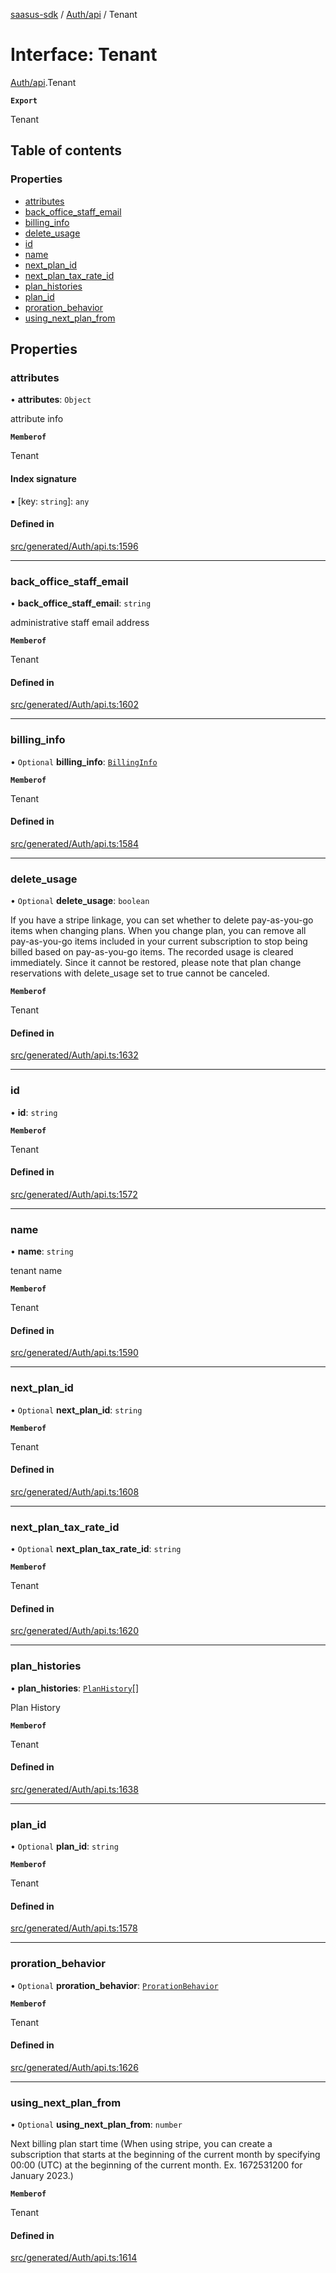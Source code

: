 [saasus-sdk](../README.md) / [Auth/api](../modules/Auth_api.md) / Tenant

# Interface: Tenant

[Auth/api](../modules/Auth_api.md).Tenant

**`Export`**

Tenant

## Table of contents

### Properties

- [attributes](Auth_api.Tenant.md#attributes)
- [back\_office\_staff\_email](Auth_api.Tenant.md#back_office_staff_email)
- [billing\_info](Auth_api.Tenant.md#billing_info)
- [delete\_usage](Auth_api.Tenant.md#delete_usage)
- [id](Auth_api.Tenant.md#id)
- [name](Auth_api.Tenant.md#name)
- [next\_plan\_id](Auth_api.Tenant.md#next_plan_id)
- [next\_plan\_tax\_rate\_id](Auth_api.Tenant.md#next_plan_tax_rate_id)
- [plan\_histories](Auth_api.Tenant.md#plan_histories)
- [plan\_id](Auth_api.Tenant.md#plan_id)
- [proration\_behavior](Auth_api.Tenant.md#proration_behavior)
- [using\_next\_plan\_from](Auth_api.Tenant.md#using_next_plan_from)

## Properties

### attributes

• **attributes**: `Object`

attribute info

**`Memberof`**

Tenant

#### Index signature

▪ [key: `string`]: `any`

#### Defined in

[src/generated/Auth/api.ts:1596](https://github.com/saasus-platform/saasus-sdk-javascript/blob/997c544/src/generated/Auth/api.ts#L1596)

___

### back\_office\_staff\_email

• **back\_office\_staff\_email**: `string`

administrative staff email address

**`Memberof`**

Tenant

#### Defined in

[src/generated/Auth/api.ts:1602](https://github.com/saasus-platform/saasus-sdk-javascript/blob/997c544/src/generated/Auth/api.ts#L1602)

___

### billing\_info

• `Optional` **billing\_info**: [`BillingInfo`](Auth_api.BillingInfo.md)

**`Memberof`**

Tenant

#### Defined in

[src/generated/Auth/api.ts:1584](https://github.com/saasus-platform/saasus-sdk-javascript/blob/997c544/src/generated/Auth/api.ts#L1584)

___

### delete\_usage

• `Optional` **delete\_usage**: `boolean`

If you have a stripe linkage,  you can set whether to delete pay-as-you-go items when changing plans. When you change plan, you can remove all pay-as-you-go items included in your current subscription to stop being billed based on pay-as-you-go items. The recorded usage is cleared immediately. Since it cannot be restored, please note that plan change reservations with delete_usage set to true cannot be canceled.

**`Memberof`**

Tenant

#### Defined in

[src/generated/Auth/api.ts:1632](https://github.com/saasus-platform/saasus-sdk-javascript/blob/997c544/src/generated/Auth/api.ts#L1632)

___

### id

• **id**: `string`

**`Memberof`**

Tenant

#### Defined in

[src/generated/Auth/api.ts:1572](https://github.com/saasus-platform/saasus-sdk-javascript/blob/997c544/src/generated/Auth/api.ts#L1572)

___

### name

• **name**: `string`

tenant name

**`Memberof`**

Tenant

#### Defined in

[src/generated/Auth/api.ts:1590](https://github.com/saasus-platform/saasus-sdk-javascript/blob/997c544/src/generated/Auth/api.ts#L1590)

___

### next\_plan\_id

• `Optional` **next\_plan\_id**: `string`

**`Memberof`**

Tenant

#### Defined in

[src/generated/Auth/api.ts:1608](https://github.com/saasus-platform/saasus-sdk-javascript/blob/997c544/src/generated/Auth/api.ts#L1608)

___

### next\_plan\_tax\_rate\_id

• `Optional` **next\_plan\_tax\_rate\_id**: `string`

**`Memberof`**

Tenant

#### Defined in

[src/generated/Auth/api.ts:1620](https://github.com/saasus-platform/saasus-sdk-javascript/blob/997c544/src/generated/Auth/api.ts#L1620)

___

### plan\_histories

• **plan\_histories**: [`PlanHistory`](Auth_api.PlanHistory.md)[]

Plan History

**`Memberof`**

Tenant

#### Defined in

[src/generated/Auth/api.ts:1638](https://github.com/saasus-platform/saasus-sdk-javascript/blob/997c544/src/generated/Auth/api.ts#L1638)

___

### plan\_id

• `Optional` **plan\_id**: `string`

**`Memberof`**

Tenant

#### Defined in

[src/generated/Auth/api.ts:1578](https://github.com/saasus-platform/saasus-sdk-javascript/blob/997c544/src/generated/Auth/api.ts#L1578)

___

### proration\_behavior

• `Optional` **proration\_behavior**: [`ProrationBehavior`](../enums/Auth_api.ProrationBehavior.md)

**`Memberof`**

Tenant

#### Defined in

[src/generated/Auth/api.ts:1626](https://github.com/saasus-platform/saasus-sdk-javascript/blob/997c544/src/generated/Auth/api.ts#L1626)

___

### using\_next\_plan\_from

• `Optional` **using\_next\_plan\_from**: `number`

Next billing plan start time (When using stripe, you can create a subscription that starts at the beginning of the current month by specifying 00:00 (UTC) at the beginning of the current month. Ex. 1672531200 for January 2023.)

**`Memberof`**

Tenant

#### Defined in

[src/generated/Auth/api.ts:1614](https://github.com/saasus-platform/saasus-sdk-javascript/blob/997c544/src/generated/Auth/api.ts#L1614)
